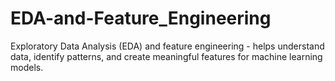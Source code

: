 # EDA-and-Feature_Engineering
Exploratory Data Analysis (EDA) and feature engineering - helps understand  data, identify patterns, and create meaningful features for machine learning models.
